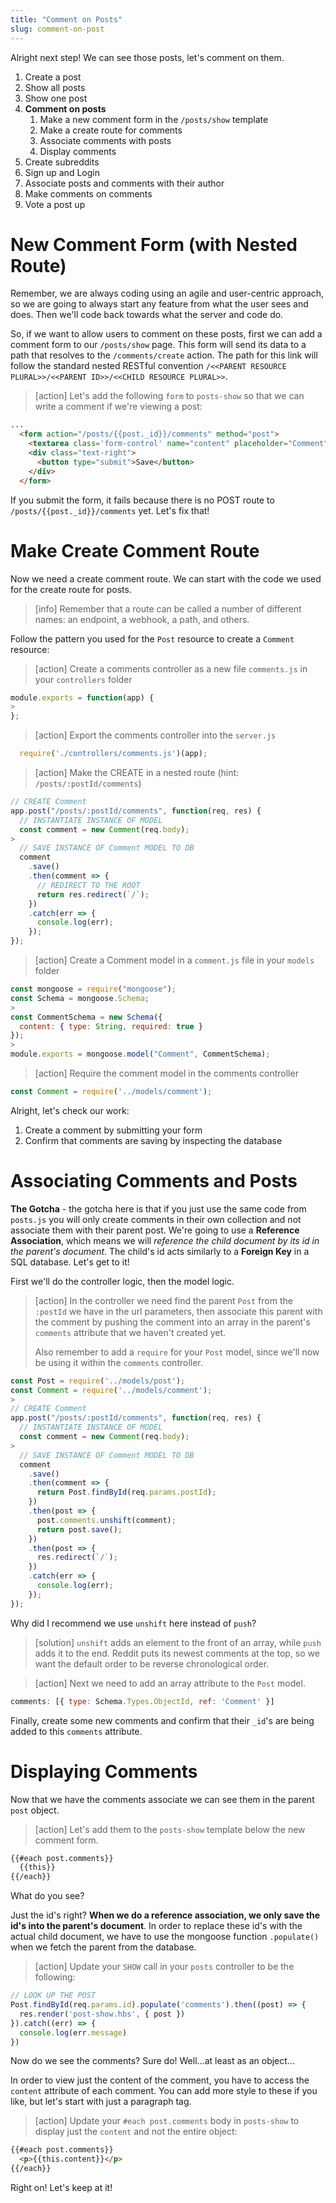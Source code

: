 ```yaml
---
title: "Comment on Posts"
slug: comment-on-post
---
```


Alright next step! We can see those posts, let's comment on them.

1. Create a post
1. Show all posts
1. Show one post
1. **Comment on posts**
    1. Make a new comment form in the `/posts/show` template
    1. Make a create route for comments
    1. Associate comments with posts
    1. Display comments
1. Create subreddits
1. Sign up and Login
1. Associate posts and comments with their author
1. Make comments on comments
1. Vote a post up


# New Comment Form (with Nested Route)

Remember, we are always coding using an agile and user-centric approach, so we are going to always start any feature from what the user sees and does. Then we'll code back towards what the server and code do.

So, if we want to allow users to comment on these posts, first we can add a comment form to our `/posts/show` page. This form will send its data to a path that resolves to the `/comments/create` action. The path for this link will follow the standard nested RESTful convention `/<<PARENT RESOURCE PLURAL>>/<<PARENT ID>>/<<CHILD RESOURCE PLURAL>>`.

> [action]
> Let's add the following `form` to `posts-show` so that we can write a comment if we're viewing a post:
>
```html
...
  <form action="/posts/{{post._id}}/comments" method="post">
    <textarea class='form-control' name="content" placeholder="Comment"></textarea>
    <div class="text-right">
      <button type="submit">Save</button>
    </div>
  </form>
```

If you submit the form, it fails because there is no POST route to `/posts/{{post._id}}/comments` yet. Let's fix that!

# Make Create Comment Route

Now we need a create comment route. We can start with the code we used for the create route for posts.

> [info]
> Remember that a route can be called a number of different names: an endpoint, a webhook, a path, and others.

Follow the pattern you used for the `Post` resource to create a `Comment` resource:

> [action]
> Create a comments controller as a new file `comments.js` in your `controllers` folder
>
  ```js
  module.exports = function(app) {
>
  };
  ```

<!-- -->

> [action]
> Export the comments controller into the `server.js`
>
  ```js
    require('./controllers/comments.js')(app);
  ```

<!-- -->

> [action]
> Make the CREATE in a nested route (hint: `/posts/:postId/comments`)
>
```js
// CREATE Comment
app.post("/posts/:postId/comments", function(req, res) {
  // INSTANTIATE INSTANCE OF MODEL
  const comment = new Comment(req.body);
>
  // SAVE INSTANCE OF Comment MODEL TO DB
  comment
    .save()
    .then(comment => {
      // REDIRECT TO THE ROOT
      return res.redirect(`/`);
    })
    .catch(err => {
      console.log(err);
    });
});
```

<!-- -->

> [action]
> Create a Comment model in a `comment.js` file in your `models` folder
>
```js
const mongoose = require("mongoose");
const Schema = mongoose.Schema;
>
const CommentSchema = new Schema({
  content: { type: String, required: true }
});
>
module.exports = mongoose.model("Comment", CommentSchema);
```

<!-- -->

>[action]
> Require the comment model in the comments controller
>
  ```js
  const Comment = require('../models/comment');
  ```

Alright, let's check our work:

1. Create a comment by submitting your form
1. Confirm that comments are saving by inspecting the database

# Associating Comments and Posts

**The Gotcha** - the gotcha here is that if you just use the same code from `posts.js` you will only create comments in their own collection and not associate them with their parent post. We're going to use a **Reference Association**, which means we will _reference the child document by its id in the parent's document_. The child's id acts similarly to a **Foreign Key** in a SQL database. Let's get to it!

First we'll do the controller logic, then the model logic.

> [action]
> In the controller we need find the parent `Post` from the `:postId` we have in the url parameters, then associate this parent with the comment by pushing the comment into an array in the parent's `comments` attribute that we haven't created yet.
>
> Also remember to add a `require` for your `Post` model, since we'll now be using it within the `comments` controller.
>
```js
const Post = require('../models/post');
const Comment = require('../models/comment');
>
// CREATE Comment
app.post("/posts/:postId/comments", function(req, res) {
  // INSTANTIATE INSTANCE OF MODEL
  const comment = new Comment(req.body);
>
  // SAVE INSTANCE OF Comment MODEL TO DB
  comment
    .save()
    .then(comment => {
      return Post.findById(req.params.postId);
    })
    .then(post => {
      post.comments.unshift(comment);
      return post.save();
    })
    .then(post => {
      res.redirect(`/`);
    })
    .catch(err => {
      console.log(err);
    });
});
```

Why did I recommend we use `unshift` here instead of `push`?

> [solution]
> `unshift` adds an element to the front of an array, while `push` adds it to the end. Reddit puts its newest comments at the top, so we want the default order to be reverse chronological order.

<!-- -->

> [action]
> Next we need to add an array attribute to the `Post` model.
>
```js
comments: [{ type: Schema.Types.ObjectId, ref: 'Comment' }]
```

Finally, create some new comments and confirm that their `_id`'s are being added to this `comments` attribute.

# Displaying Comments

Now that we have the comments associate we can see them in the parent `post` object.
> [action]
> Let's add them to the `posts-show` template below the new comment form.
>
```html
{{#each post.comments}}
  {{this}}
{{/each}}
```

What do you see?

Just the id's right? **When we do a reference association, we only save the id's into the parent's document**. In order to replace these id's with the actual child document, we have to use the mongoose function `.populate()` when we fetch the parent from the database.

>[action]
> Update your `SHOW` call in your `posts` controller to be the following:
>
```js
// LOOK UP THE POST
Post.findById(req.params.id).populate('comments').then((post) => {
  res.render('post-show.hbs', { post })
}).catch((err) => {
  console.log(err.message)
})
```

Now do we see the comments? Sure do! Well...at least as an object...

In order to view just the content of the comment, you have to access the `content` attribute of each comment. You can add more style to these if you like, but let's start with just a paragraph tag.

>[action]
> Update your `#each post.comments` body in `posts-show` to display just the `content` and not the entire object:
>
```html
{{#each post.comments}}
  <p>{{this.content}}</p>
{{/each}}
```

Right on! Let's keep at it!
